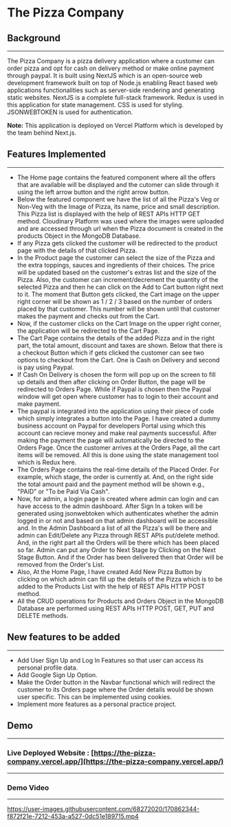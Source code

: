 # The Pizza Company


## Background
***

  The Pizza Company is a pizza delivery application where a customer can order pizza and opt for cash on delivery method or make online payment through paypal.
  It is built using NextJS which is an open-source web development framework built on top of Node.js enabling React based web applications functionalities such 
  as server-side rendering and generating static websites. NextJS is a complete full-stack framework. Redux is used in this application for state management. 
  CSS is used for styling. JSONWEBTOKEN is used for authentication.
  

**Note:** This application is deployed on Vercel Platform which is developed by the team behind Next.js.

## Features Implemented
***

* The Home page contains the featured component where all the offers that are available will be displayed and the cutomer can slide 
  through it using the left arrow button and the right arrow button.
* Below the featured component we have the list of all the Pizza's Veg or Non-Veg with the Image of Pizza, its name, price and small description. This Pizza
  list is displayed with the help of REST APIs HTTP GET method. Cloudinary Platform was used where the images were uploaded and are accessed through url when 
  the Pizza document is created in the products Object in the MongoDB Database.
* If any Pizza gets clicked the customer will be redirected to the product page with the details of that clicked Pizza.
* In the Product page the customer can select the size of the Pizza and the extra toppings, sauces and ingredients of their choices. The price will
  be updated based on the customer's extras list and the size of the Pizza. Also, the customer can increment/decrement the quantity of the selected Pizza
  and then he can click on the Add to Cart button right next to it. The moment that Button gets clicked, the Cart image on the upper right corner will be shown as 
  1 / 2 / 3 based on the number of orders placed by that customer. This number will be shown until that customer makes the payment and checks out from the Cart. 
* Now, if the customer clicks on the Cart Image on the upper right corner, the application will be redirected to the Cart Page.
* The Cart Page contains the details of the added Pizza and in the right part, the total amount, discount and taxes are shown. Below that there is a checkout Button
  which if gets clicked the customer can see two options to checkout from the Cart. One is Cash on Delivery and second is pay using Paypal.
* If Cash On Delivery is chosen the form will pop up on the screen to fill up details and then after clicking on Order Button, the page will be redirected to 
  Orders Page. While if Paypal is chosen then the Paypal window will get open where customer has to login to their account and make payment.
* The paypal is integrated into the application using their piece of code which simply integrates a button into the Page. I have created a dummy business account
  on Paypal for developers Portal using which this account can recieve money and make real payments successful. After making the payment the page will automatically
  be directed to the Orders Page. Once the customer arrives at the Orders Page, all the cart items will be removed. All this is done using the state management tool
  which is Redux here.
* The Orders Page contains the real-time details of the Placed Order. For example, which stage, the order is currently at. And, on the right side the total amount paid
  and the payment method will be shown e.g., "PAID" or "To be Paid Via Cash".
* Now, for admin, a login page is created where admin can login and can have access to the admin dashboard. After Sign In a token will be generated using jsonwebtoken   which authenticates whether the admin logged in or not and based on that admin dashboard will be accessible and. In the Admin Dashboard a list of all the Pizza's       will be there and admin can Edit/Delete any Pizza through REST APIs put/delete method. And, in the right part all the Orders will be there
  which has been placed so far. Admin can put any Order to Next Stage by Clicking on the Next Stage Button. And if the Order has been delivered then that Order will
  be removed from the Order's List.
* Also, At the Home Page, I have created Add New Pizza Button by clicking on which admin can fill up the details of the Pizza which is to be added to 
  the Products List with the help of REST APIs HTTP POST method.
* All the CRUD operations for Products and Orders Object in the MongoDB Database are performed using REST APIs HTTP POST, GET, PUT and DELETE methods.


## New features to be added
***

* Add User Sign Up and Log In Features so that user can access its personal profile data.
* Add Google Sign Up Option.
* Make the Order button in the Navbar functional which will redirect the customer to its Orders page where the Order details would be shown user specific.
  This can be implemented using cookies.
* Implement more features as a personal practice project.


## Demo
***

### Live Deployed Website : [https://the-pizza-company.vercel.app/](https://the-pizza-company.vercel.app/)
---

### Demo Video
---


https://user-images.githubusercontent.com/68272020/170862344-f872f21e-7212-453a-a527-0dc51e189715.mp4



